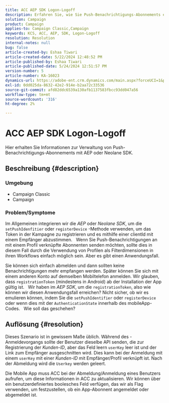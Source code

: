 ```yaml
---
title: ACC AEP SDK Logon-Logoff
description: Erfahren Sie, wie Sie Push-Benachrichtigungs-Abonnements effizient mit AEP oder Neolane SDK verwalten können.
solution: Campaign
product: Campaign
applies-to: Campaign Classic,Campaign
keywords: KCS, ACC, AEP, SDK, Logon-Logoff
resolution: Resolution
internal-notes: null
bug: false
article-created-by: Eshaa Tiwari
article-created-date: 5/22/2024 12:48:52 PM
article-published-by: Eshaa Tiwari
article-published-date: 5/24/2024 12:51:57 PM
version-number: 5
article-number: KA-16023
dynamics-url: https://adobe-ent.crm.dynamics.com/main.aspx?forceUCI=1&pagetype=entityrecord&etn=knowledgearticle&id=33644fa3-3918-ef11-9f8a-6045bd006793
exl-id: 0dd025da-8632-42e2-914e-b2aa72c33536
source-git-commit: afd82ddc6539a130afb1137583fbcc93dd047a56
workflow-type: tm+mt
source-wordcount: '316'
ht-degree: 2%

---
```


# ACC AEP SDK Logon-Logoff


Hier erhalten Sie Informationen zur Verwaltung von Push-Benachrichtigungs-Abonnements mit AEP oder Neolane SDK.

## Beschreibung {#description}


### <b>Umgebung</b>

- Campaign Classic
- Campaign


### <b>Problem/Symptome</b>

Im Allgemeinen integrieren wir die *AEP* oder *Neolane SDK*, um die `setPushIdenfitier` oder `registerDevice` -Methode verwenden, um das Token in der Kampagne zu registrieren und es mithilfe einer clientId mit einem Empfänger abzustimmen.
 
Wenn Sie Push-Benachrichtigungen an mit einem Profil verknüpfte Abonnenten senden möchten, sollte dies in diesem Fall durch die Verwendung von Profilen als Filterdimensionen in ihren Workflows einfach möglich sein. Aber es gibt einen Anwendungsfall.

Sie können sich einfach abmelden und dann sollten keine Benachrichtigungen mehr empfangen werden. Später können Sie sich mit einem anderen Konto auf demselben Mobiltelefon anmelden. Wir glauben, dass `registrationToken` (mindestens in Android) ab der Installation der App gültig ist.
 
Wir haben im *AEP SDK*, um die `registrationToken`, also wie können wir diesen Anwendungsfall erreichen? Nicht sicher, ob wir es emulieren können, indem Sie die `setPushIdentifier` oder `registerDevice` oder wenn dies mit der `AuthenticationState` innerhalb des mobileApp-Codes.
 
Wie soll das geschehen?


## Auflösung {#resolution}


Dieses Szenario ist in gewissem Maße üblich. Während des -Anmeldevorgangs sollte der Benutzer dieselbe API senden, die zur Registrierung der *Kunden-ID*, aber das Feld leern `userKey` leer ist und der Link zum Empfänger ausgeschnitten wird. Dies kann bei der Anmeldung mit einem `userKey` mit einer *Kunden-ID* mit Empfänger/Profil verknüpft ist. Nach der Abmeldung wird die `Userkey` werden geleert.

Die Mobile App muss ACC bei der Abmeldung/Anmeldung eines Benutzers aufrufen, um diese Informationen in ACC zu aktualisieren. Wir können über ein benutzerdefiniertes boolesches Feld verfügen, das wir als Flag verwenden, um festzustellen, ob ein App-Abonnent angemeldet oder abgemeldet ist.
